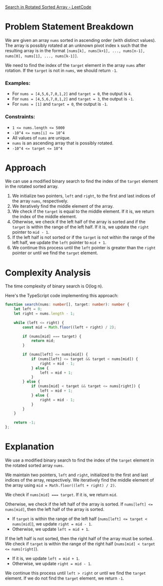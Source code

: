 [Search in Rotated Sorted Array - LeetCode](https://leetcode.com/problems/search-in-rotated-sorted-array/description/)

# Problem Statement Breakdown
We are given an array `nums` sorted in ascending order (with distinct values). The array is possibly rotated at an unknown pivot index `k` such that the resulting array is in the format `[nums[k], nums[k+1], ..., nums[n-1], nums[0], nums[1], ..., nums[k-1]]`.

We need to find the index of the `target` element in the array `nums` after rotation. If the `target` is not in `nums`, we should return `-1`.

### Examples:
- For `nums = [4,5,6,7,0,1,2]` and `target = 0`, the output is `4`.
- For `nums = [4,5,6,7,0,1,2]` and `target = 3`, the output is `-1`.
- For `nums = [1]` and `target = 0`, the output is `-1`.

### Constraints:
- `1 <= nums.length <= 5000`
- `-10^4 <= nums[i] <= 10^4`
- All values of `nums` are unique.
- `nums` is an ascending array that is possibly rotated.
- `-10^4 <= target <= 10^4`

# Approach
We can use a modified binary search to find the index of the `target` element in the rotated sorted array.

1. We initialize two pointers, `left` and `right`, to the first and last indices of the array `nums`, respectively.
2. We iteratively find the middle element of the array.
3. We check if the `target` is equal to the middle element. If it is, we return the index of the middle element.
4. Otherwise, we check if the left half of the array is sorted and if the `target` is within the range of the left half. If it is, we update the `right` pointer to `mid - 1`.
5. If the left half is not sorted or if the `target` is not within the range of the left half, we update the `left` pointer to `mid + 1`.
6. We continue this process until the `left` pointer is greater than the `right` pointer or until we find the `target` element.

# Complexity Analysis
The time complexity of binary search is O(log n).

Here's the TypeScript code implementing this approach:

```typescript
function search(nums: number[], target: number): number {
    let left = 0;
    let right = nums.length - 1;
    
    while (left <= right) {
        const mid = Math.floor((left + right) / 2);
        
        if (nums[mid] === target) {
            return mid;
        }
        
        if (nums[left] <= nums[mid]) {
            if (nums[left] <= target && target < nums[mid]) {
                right = mid - 1;
            } else {
                left = mid + 1;
            }
        } else {
            if (nums[mid] < target && target <= nums[right]) {
                left = mid + 1;
            } else {
                right = mid - 1;
            }
        }
    }
    
    return -1;
};

```

# Explanation
We use a modified binary search to find the index of the `target` element in the rotated sorted array `nums`.

We maintain two pointers, `left` and `right`, initialized to the first and last indices of the array, respectively. We iteratively find the middle element of the array using `mid = Math.floor((left + right) / 2)`.

We check if `nums[mid] === target`. If it is, we return `mid`.

Otherwise, we check if the left half of the array is sorted. If `nums[left] <= nums[mid]`, then the left half of the array is sorted.

- If `target` is within the range of the left half (`nums[left] <= target < nums[mid]`), we update `right = mid - 1`.
- Otherwise, we update `left = mid + 1`.

If the left half is not sorted, then the right half of the array must be sorted. We check if `target` is within the range of the right half (`nums[mid] < target <= nums[right]`).

- If it is, we update `left = mid + 1`.
- Otherwise, we update `right = mid - 1`.

We continue this process until `left > right` or until we find the `target` element. If we do not find the `target` element, we return `-1`.